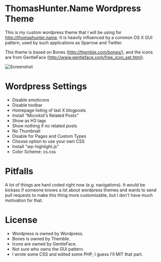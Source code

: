 # ThomasHunter.Name Wordpress Theme

This is my custom wordpress theme that I will be using for http://thomashunter.name.
It is heavily influenced by a common OS X GUI pattern, used by such applications as
Sparrow and Twitter.

This theme is based on Bones (http://themble.com/bones/), and the icons are from
GentleFace (http://www.gentleface.com/free_icon_set.html).

![Screenshot](https://raw.github.com/tlhunter/thomashunter.name/master/screenshot.png)

# Wordpress Settings

* Disable emoticons
* Disable toolbar
* Homepage listing of last X blogposts
* Install "Microkid's Related Posts"
 * Show as H3 tags
 * Show nothing if no related posts
 * No Thumbnail
 * Disable for Pages and Custom Types
 * Choose option to use your own CSS
* Install "wp-highlight.js"
 * Color Scheme: cs.css

# Pitfalls

A lot of things are hard coded right now (e.g. navigations). It would be kickass if
someone knows a lot about wordpress themes and wants to send pull requests to make
this thing more customizable, but I don't have much motivation for that.

# License

* Wordpress is owned by Wordpress.
* Bones is owned by Themble.
* Icons are owned by GentleFace.
* Not sure who owns the GUI pattern.
* I wrote some CSS and edited some PHP, I guess I'll MIT that part.
